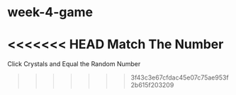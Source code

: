 # week-4-game
<<<<<<< HEAD
Match The Number
=======
Click Crystals and Equal the Random Number
>>>>>>> 3f43c3e67cfdac45e07c75ae953f2b615f203209
